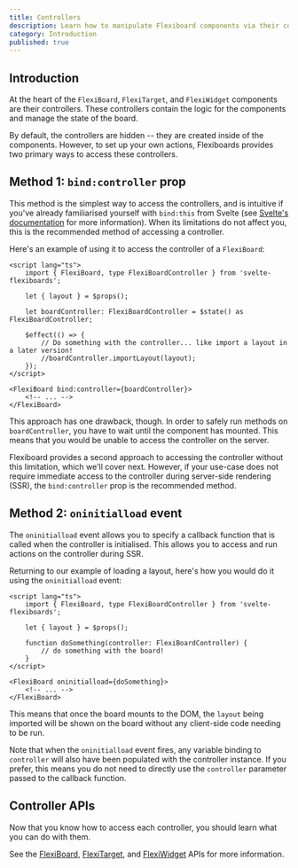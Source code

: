 ```yaml
---
title: Controllers
description: Learn how to manipulate Flexiboard components via their controllers.
category: Introduction
published: true
---
```


## Introduction

At the heart of the `FlexiBoard`, `FlexiTarget`, and `FlexiWidget` components are their controllers. These controllers contain the logic for the components and manage the state of the board.

By default, the controllers are hidden -- they are created inside of the components. However, to set up your own actions, Flexiboards provides two primary ways to access these controllers.

## Method 1: `bind:controller` prop

This method is the simplest way to access the controllers, and is intuitive if you've already familiarised yourself with `bind:this` from Svelte (see [Svelte's documentation](https://svelte.dev/tutorial/svelte/bind-this) for more information). When its limitations do not affect you, this is the recommended method of accessing a controller.

Here's an example of using it to access the controller of a `FlexiBoard`:

```svelte
<script lang="ts">
	import { FlexiBoard, type FlexiBoardController } from 'svelte-flexiboards';

	let { layout } = $props();

	let boardController: FlexiBoardController = $state() as FlexiBoardController;

	$effect(() => {
		// Do something with the controller... like import a layout in a later version!
		//boardController.importLayout(layout);
	});
</script>

<FlexiBoard bind:controller={boardController}>
	<!-- ... -->
</FlexiBoard>
```

This approach has one drawback, though. In order to safely run methods on `boardController`, you have to wait until the component has mounted. This means that you would be unable to access the controller on the server.

Flexiboard provides a second approach to accessing the controller without this limitation, which we'll cover next. However, if your use-case does not require immediate access to the controller during server-side rendering (SSR), the `bind:controller` prop is the recommended method.

## Method 2: `oninitialload` event

The `oninitialload` event allows you to specify a callback function that is called when the controller is initialised. This allows you to access and run actions on the controller during SSR.

Returning to our example of loading a layout, here's how you would do it using the `oninitialload` event:

```svelte
<script lang="ts">
	import { FlexiBoard, type FlexiBoardController } from 'svelte-flexiboards';

	let { layout } = $props();

	function doSomething(controller: FlexiBoardController) {
		// do something with the board!
	}
</script>

<FlexiBoard oninitialload={doSomething}>
	<!-- ... -->
</FlexiBoard>
```

This means that once the board mounts to the DOM, the `layout` being imported will be shown on the board without any client-side code needing to be run.

Note that when the `oninitialload` event fires, any variable binding to `controller` will also have been populated with the controller instance. If you prefer, this means you do not need to directly use the `controller` parameter passed to the callback function.

## Controller APIs

Now that you know how to access each controller, you should learn what you can do with them.

See the [FlexiBoard](/docs/components/board), [FlexiTarget](/docs/components/target), and [FlexiWidget](/docs/components/widget) APIs for more information.
